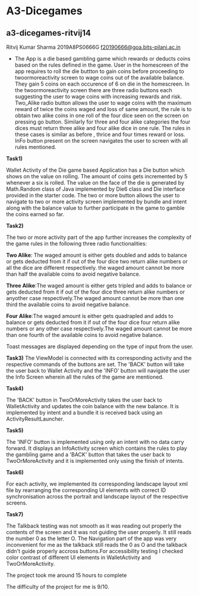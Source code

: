 # A3-Dicegames

## a3-dicegames-ritvij14

Ritvij Kumar Sharma
2019A8PS0666G
f20190666@goa.bits-pilani.ac.in

- The App is a die based gambling game which rewards or deducts coins based on the rules defined in the game. User in the homescreen of the app requires to roll the die buttton
to gain coins before proceeding to twoormoreactivity screen to wage coins out of the available balance. They gain 5 coins on each occurence of 6 on die in the homescreen.
In the twoormoreactivity screen there are three radio buttons each suggesting the user to wage coins with increasing rewards and risk. Two_Alike radio button allows the user to
wage coins with the maximum reward of twice the coins waged and loss of same amount, the rule is to obtain two alike coins in one roll of the four dice seen on the screen
on pressing go button. Similarly for three and four alike categories the four dices must return three alike and four alike dice in one rule. The rules in these cases is similar as before
, thrice and four times reward or loss. InFo button present on the screen navigates the user to screen with all rules mentioned.



**Task1)**

Wallet Activity of the Die game based Application has a Die button which shows on the value on rolling. The amount of coins gets incremented by 5 whenever a six is rolled. The value on the face of the die is generated by Math.Random class of Java implemented by Die6 class and Die interface provided in the starter code. The two or more button allows the user to navigate to two or more activity screen implemented by bundle and intent along with the balance value to further participate in the game to gamble the coins earned so far.

**Task2)**

The two or more activity part of the app further increases the complexity of the game rules in the following three radio functionalities:

**Two Alike**: The waged amount is either gets doubled and adds to balance or gets deducted from it if out of the four dice two return alike numbers or all the dice are different respectively. the waged amount cannot be more than half the available coins to avoid negative balance.

**Three Alike**:The waged amount is either gets tripled and adds to balance or gets deducted from it if out of the four dice three return alike numbers or anyother case respectively.The waged amount cannot be more than one third the available coins to avoid negative balance.

**Four Alike**:The waged amount is either gets quadrapled and adds to balance or gets deducted from it  if out of the four dice four return alike numbers or any other case respectively.The waged amount cannot be more than one fourth of the available coins to avoid negative balance.

Toast messages are displayed depending on the type of input from the user.

**Task3)**
The ViewModel is connected with its corresponding activity and the respective commands of the buttons are set. The 'BACK' button will
take the user back to Wallet Activity and the 'INFO' button will navigate the user the Info Screen wherein all the rules of the game are mentioned.

**Task4)**

The 'BACK' button in TwoOrMoreActivity takes the user back to WalletActivity and updates the coin balance with the new balance. It is implemented by
intent and a bundle it is received back using an ActivityResultLauncher.

**Task5)**

The 'INFO' button is implemented using only an intent with no data carry forward. It displays  an InfoActivity screen which contains
the rules to play the gambling game and a 'BACK' button that takes the user back to TwoOrMoreActivity and it is implemented only using the finish
of intents.

**Task6)**

For each activity, we implemented its corresponding landscape layout xml file by rearranging the corresponding UI elements with correct ID synchronisation across the portrait and landscape layout of the respective screens.

**Task7)**

The Talkback testing was not smooth as it was reading out properly the contents of the screen and it was not guiding the user properly. It still reads the number 0 as the letter O. The Navigation part of the app was very inconvenient for me as the talkback still reads the 0 as O and the talkback didn't guide properly accross buttons.For accessibility testing I checked color contrast of different UI elements in WalletActivity and TwoOrMoreActivity.

The project took me around 15 hours to complete

The difficulty of the project for me is 9/10.
